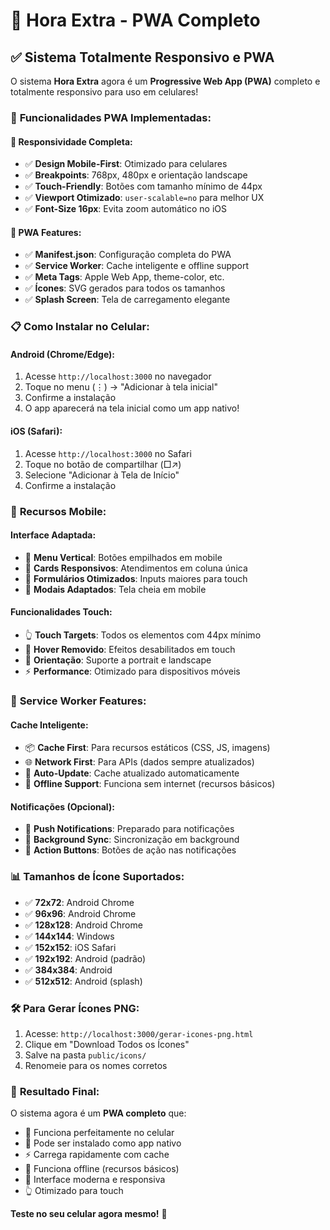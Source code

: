 # 📱 Hora Extra - PWA Completo

## ✅ Sistema Totalmente Responsivo e PWA

O sistema **Hora Extra** agora é um **Progressive Web App (PWA)** completo e totalmente responsivo para uso em celulares!

### 🚀 **Funcionalidades PWA Implementadas:**

#### 📱 **Responsividade Completa:**
- ✅ **Design Mobile-First**: Otimizado para celulares
- ✅ **Breakpoints**: 768px, 480px e orientação landscape
- ✅ **Touch-Friendly**: Botões com tamanho mínimo de 44px
- ✅ **Viewport Otimizado**: `user-scalable=no` para melhor UX
- ✅ **Font-Size 16px**: Evita zoom automático no iOS

#### 🔧 **PWA Features:**
- ✅ **Manifest.json**: Configuração completa do PWA
- ✅ **Service Worker**: Cache inteligente e offline support
- ✅ **Meta Tags**: Apple Web App, theme-color, etc.
- ✅ **Ícones**: SVG gerados para todos os tamanhos
- ✅ **Splash Screen**: Tela de carregamento elegante

### 📋 **Como Instalar no Celular:**

#### **Android (Chrome/Edge):**
1. Acesse `http://localhost:3000` no navegador
2. Toque no menu (⋮) → "Adicionar à tela inicial"
3. Confirme a instalação
4. O app aparecerá na tela inicial como um app nativo!

#### **iOS (Safari):**
1. Acesse `http://localhost:3000` no Safari
2. Toque no botão de compartilhar (□↗)
3. Selecione "Adicionar à Tela de Início"
4. Confirme a instalação

### 🎯 **Recursos Mobile:**

#### **Interface Adaptada:**
- 📱 **Menu Vertical**: Botões empilhados em mobile
- 🎨 **Cards Responsivos**: Atendimentos em coluna única
- 📝 **Formulários Otimizados**: Inputs maiores para touch
- 🔄 **Modais Adaptados**: Tela cheia em mobile

#### **Funcionalidades Touch:**
- 👆 **Touch Targets**: Todos os elementos com 44px mínimo
- 🚫 **Hover Removido**: Efeitos desabilitados em touch
- 📱 **Orientação**: Suporte a portrait e landscape
- ⚡ **Performance**: Otimizado para dispositivos móveis

### 🔧 **Service Worker Features:**

#### **Cache Inteligente:**
- 📦 **Cache First**: Para recursos estáticos (CSS, JS, imagens)
- 🌐 **Network First**: Para APIs (dados sempre atualizados)
- 🔄 **Auto-Update**: Cache atualizado automaticamente
- 📱 **Offline Support**: Funciona sem internet (recursos básicos)

#### **Notificações (Opcional):**
- 🔔 **Push Notifications**: Preparado para notificações
- 📲 **Background Sync**: Sincronização em background
- 🎯 **Action Buttons**: Botões de ação nas notificações

### 📊 **Tamanhos de Ícone Suportados:**

- ✅ **72x72**: Android Chrome
- ✅ **96x96**: Android Chrome  
- ✅ **128x128**: Android Chrome
- ✅ **144x144**: Windows
- ✅ **152x152**: iOS Safari
- ✅ **192x192**: Android (padrão)
- ✅ **384x384**: Android
- ✅ **512x512**: Android (splash)

### 🛠️ **Para Gerar Ícones PNG:**

1. Acesse: `http://localhost:3000/gerar-icones-png.html`
2. Clique em "Download Todos os Ícones"
3. Salve na pasta `public/icons/`
4. Renomeie para os nomes corretos

### 🎉 **Resultado Final:**

O sistema agora é um **PWA completo** que:
- 📱 Funciona perfeitamente no celular
- 🚀 Pode ser instalado como app nativo
- ⚡ Carrega rapidamente com cache
- 🔄 Funciona offline (recursos básicos)
- 🎨 Interface moderna e responsiva
- 👆 Otimizado para touch

**Teste no seu celular agora mesmo!** 🎯
